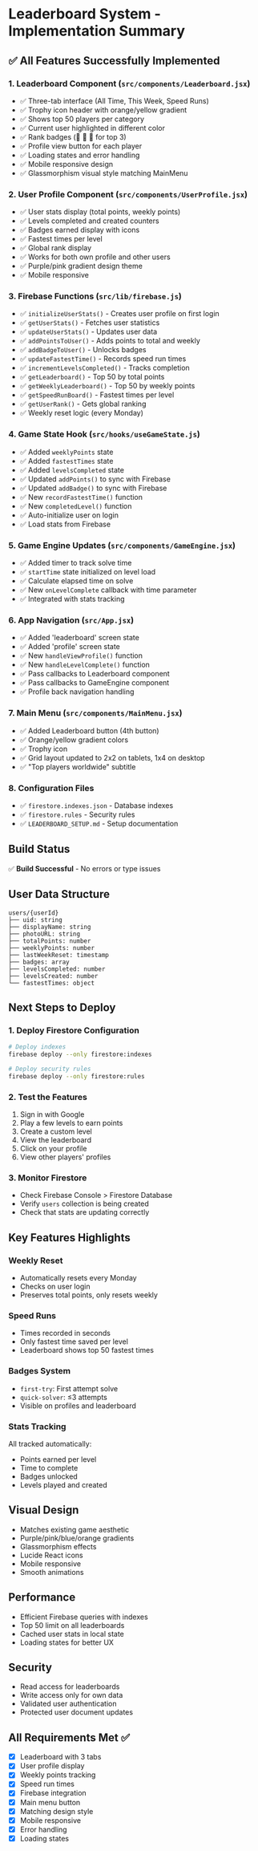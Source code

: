 # Leaderboard System - Implementation Summary

## ✅ All Features Successfully Implemented

### 1. Leaderboard Component (`src/components/Leaderboard.jsx`)
- ✅ Three-tab interface (All Time, This Week, Speed Runs)
- ✅ Trophy icon header with orange/yellow gradient
- ✅ Shows top 50 players per category
- ✅ Current user highlighted in different color
- ✅ Rank badges (🥇 🥈 🥉 for top 3)
- ✅ Profile view button for each player
- ✅ Loading states and error handling
- ✅ Mobile responsive design
- ✅ Glassmorphism visual style matching MainMenu

### 2. User Profile Component (`src/components/UserProfile.jsx`)
- ✅ User stats display (total points, weekly points)
- ✅ Levels completed and created counters
- ✅ Badges earned display with icons
- ✅ Fastest times per level
- ✅ Global rank display
- ✅ Works for both own profile and other users
- ✅ Purple/pink gradient design theme
- ✅ Mobile responsive

### 3. Firebase Functions (`src/lib/firebase.js`)
- ✅ `initializeUserStats()` - Creates user profile on first login
- ✅ `getUserStats()` - Fetches user statistics
- ✅ `updateUserStats()` - Updates user data
- ✅ `addPointsToUser()` - Adds points to total and weekly
- ✅ `addBadgeToUser()` - Unlocks badges
- ✅ `updateFastestTime()` - Records speed run times
- ✅ `incrementLevelsCompleted()` - Tracks completion
- ✅ `getLeaderboard()` - Top 50 by total points
- ✅ `getWeeklyLeaderboard()` - Top 50 by weekly points
- ✅ `getSpeedRunBoard()` - Fastest times per level
- ✅ `getUserRank()` - Gets global ranking
- ✅ Weekly reset logic (every Monday)

### 4. Game State Hook (`src/hooks/useGameState.js`)
- ✅ Added `weeklyPoints` state
- ✅ Added `fastestTimes` state
- ✅ Added `levelsCompleted` state
- ✅ Updated `addPoints()` to sync with Firebase
- ✅ Updated `addBadge()` to sync with Firebase
- ✅ New `recordFastestTime()` function
- ✅ New `completedLevel()` function
- ✅ Auto-initialize user on login
- ✅ Load stats from Firebase

### 5. Game Engine Updates (`src/components/GameEngine.jsx`)
- ✅ Added timer to track solve time
- ✅ `startTime` state initialized on level load
- ✅ Calculate elapsed time on solve
- ✅ New `onLevelComplete` callback with time parameter
- ✅ Integrated with stats tracking

### 6. App Navigation (`src/App.jsx`)
- ✅ Added 'leaderboard' screen state
- ✅ Added 'profile' screen state
- ✅ New `handleViewProfile()` function
- ✅ New `handleLevelComplete()` function
- ✅ Pass callbacks to Leaderboard component
- ✅ Pass callbacks to GameEngine component
- ✅ Profile back navigation handling

### 7. Main Menu (`src/components/MainMenu.jsx`)
- ✅ Added Leaderboard button (4th button)
- ✅ Orange/yellow gradient colors
- ✅ Trophy icon
- ✅ Grid layout updated to 2x2 on tablets, 1x4 on desktop
- ✅ "Top players worldwide" subtitle

### 8. Configuration Files
- ✅ `firestore.indexes.json` - Database indexes
- ✅ `firestore.rules` - Security rules
- ✅ `LEADERBOARD_SETUP.md` - Setup documentation

## Build Status
✅ **Build Successful** - No errors or type issues

## User Data Structure
```
users/{userId}
├── uid: string
├── displayName: string
├── photoURL: string
├── totalPoints: number
├── weeklyPoints: number
├── lastWeekReset: timestamp
├── badges: array
├── levelsCompleted: number
├── levelsCreated: number
└── fastestTimes: object
```

## Next Steps to Deploy

### 1. Deploy Firestore Configuration
```bash
# Deploy indexes
firebase deploy --only firestore:indexes

# Deploy security rules
firebase deploy --only firestore:rules
```

### 2. Test the Features
1. Sign in with Google
2. Play a few levels to earn points
3. Create a custom level
4. View the leaderboard
5. Click on your profile
6. View other players' profiles

### 3. Monitor Firestore
- Check Firebase Console > Firestore Database
- Verify `users` collection is being created
- Check that stats are updating correctly

## Key Features Highlights

### Weekly Reset
- Automatically resets every Monday
- Checks on user login
- Preserves total points, only resets weekly

### Speed Runs
- Times recorded in seconds
- Only fastest time saved per level
- Leaderboard shows top 50 fastest times

### Badges System
- `first-try`: First attempt solve
- `quick-solver`: ≤3 attempts
- Visible on profiles and leaderboard

### Stats Tracking
All tracked automatically:
- Points earned per level
- Time to complete
- Badges unlocked
- Levels played and created

## Visual Design
- Matches existing game aesthetic
- Purple/pink/blue/orange gradients
- Glassmorphism effects
- Lucide React icons
- Mobile responsive
- Smooth animations

## Performance
- Efficient Firebase queries with indexes
- Top 50 limit on all leaderboards
- Cached user stats in local state
- Loading states for better UX

## Security
- Read access for leaderboards
- Write access only for own data
- Validated user authentication
- Protected user document updates

## All Requirements Met ✅
- [x] Leaderboard with 3 tabs
- [x] User profile display
- [x] Weekly points tracking
- [x] Speed run times
- [x] Firebase integration
- [x] Main menu button
- [x] Matching design style
- [x] Mobile responsive
- [x] Error handling
- [x] Loading states
